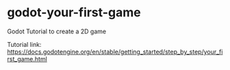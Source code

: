 # godot-your-first-game
Godot Tutorial to create a 2D game

Tutorial link: https://docs.godotengine.org/en/stable/getting_started/step_by_step/your_first_game.html
